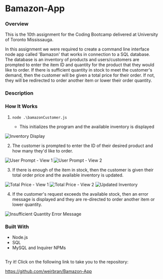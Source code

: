 # Bamazon-App

### Overview

This is the 10th assignment for the Coding Bootcamp delivered at University of Toronto Mississauga.

In this assignment we were required to create a command line interface node app called 'Bamazon' that works in connection to a SQL database. The database is an inventory of products and users/customers are prompted to enter the item ID and quantity for the product that they would like to order. If there is sufficient quantity in stock to meet the customer's demand, then the customer will be given a total price for their order. If not, they will be redirected to order another item or lower their order quantity.

### Description

### How It Works

1. `node .\bamazonCustomer.js`

   - This initializes the program and the available inventory is displayed

![Inventory Display](https://github.com/weirbran/Bamazon-App/blob/master/assets/inventory.jpeg)

2. The customer is prompted to enter the ID of their desired product and how many they'd like to order.

![User Prompt - View 1](https://github.com/weirbran/Bamazon-App/blob/master/assets/userPrompt1.jpeg)
![User Prompt - View 2](https://github.com/weirbran/Bamazon-App/blob/master/assets/userPrompt2.jpeg)

3. If there is enough of the item in stock, then the customer is given their total order price and the available inventory is updated.

![Total Price - View 1](https://github.com/weirbran/Bamazon-App/blob/master/assets/totalPrice1.jpeg)
![Total Price - View 2](https://github.com/weirbran/Bamazon-App/blob/master/assets/totalPrice2.jpeg)
![Updated Inventory](https://github.com/weirbran/Bamazon-App/blob/master/assets/inventoryUpdate.jpeg)

4. If the customer's request exceeds the available stock, then an error message is displayed and they are re-directed to order another item or lower quantity.

![Insufficient Quantity Error Message](https://github.com/weirbran/Bamazon-App/blob/master/assets/insufficientQty.jpeg)

### Built With

- Node.js
- SQL
- MySQL and Inquirer NPMs

##

Try it! Click on the following link to take you to the repository:

https://github.com/weirbran/Bamazon-App
